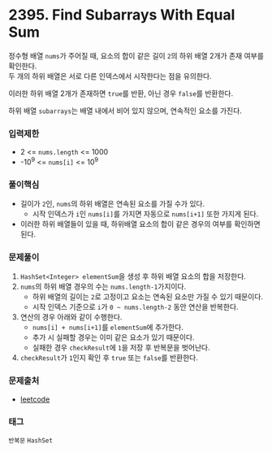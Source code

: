 # 2395. Find Subarrays With Equal Sum
정수형 배열 `nums`가 주어질 때, 요소의 합이 같은 길이 `2`의 하위 배열 2개가 존재 여부를 확인한다.  
두 개의 하위 배열은 서로 다른 인덱스에서 시작한다는 점을 유의한다.  

이러한 하위 배열 2개가 존재하면 `true`를 반환, 아닌 경우 `false`를 반환한다.  

하위 배열 `subarrays`는 배열 내에서 비어 있지 않으며, 연속적인 요소를 가진다.
### 입력제한
- 2 <= `nums.length` <= 1000
- -10<sup>9</sup> <= `nums[i]` <= 10<sup>9</sup>
### 풀이핵심
- 길이가 `2`인, `nums`의 하위 배열은 연속된 요소를 가질 수가 있다.
  - 시작 인덱스가 `i`인 `nums[i]`를 가지면 자동으로 `nums[i+1]` 또한 가지게 된다.
- 이러한 하위 배열들이 있을 때, 하위배열 요소의 합이 같은 경우의 여부를 확인하면 된다.
### 문제풀이
1. `HashSet<Integer> elementSum`을 생성 후 하위 배열 요소의 합을 저장한다.
2. `nums`의 하위 배열 경우의 수는 `nums.length-1`가지이다.
   - 하위 배열의 길이는 `2`로 고정이고 요소는 연속된 요소만 가질 수 있기 때문이다.
   - 시작 인덱스 기준으로 `i`가 `0 ~ nums.length-2` 동안 연산을 반복한다.
3. 연산의 경우 아래와 같이 수행한다.
   - `nums[i] + nums[i+1]`를 `elementSum`에 추가한다.
   - 추가 시 실패할 경우는 이미 같은 요소가 있기 때문이다.
   - 실패한 경우 `checkResult`에 `1`을 저장 후 반복문을 벗어난다.
4. `checkResult`가 `1`인지 확인 후 `true` 또는 `false`를 반환한다.
### 문제출처
- [leetcode](https://leetcode.com/problems/find-subarrays-with-equal-sum/)
### 태그
`반복문` `HashSet`